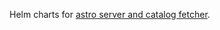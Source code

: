 Helm charts for [astro server and catalog fetcher](https://github.com/RafaelOstertag/astro-server).
